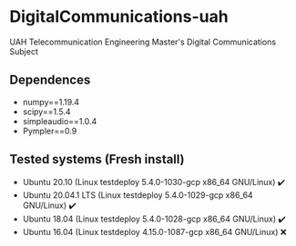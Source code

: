 # DigitalCommunications-uah
UAH Telecommunication Engineering Master's Digital Communications Subject

## Dependences

- numpy==1.19.4
- scipy==1.5.4
- simpleaudio==1.0.4
- Pympler==0.9


## Tested systems (Fresh install)
- Ubuntu 20.10 (Linux testdeploy 5.4.0-1030-gcp  x86_64 GNU/Linux) :heavy_check_mark:
- Ubuntu 20.04.1 LTS (Linux testdeploy 5.4.0-1029-gcp  x86_64 GNU/Linux) :heavy_check_mark:
- Ubuntu 18.04 (Linux testdeploy 5.4.0-1028-gcp x86_64 GNU/Linux) :heavy_check_mark:
- Ubuntu 16.04 (Linux testdeploy 4.15.0-1087-gcp  x86_64 GNU/Linux) :x:
 
